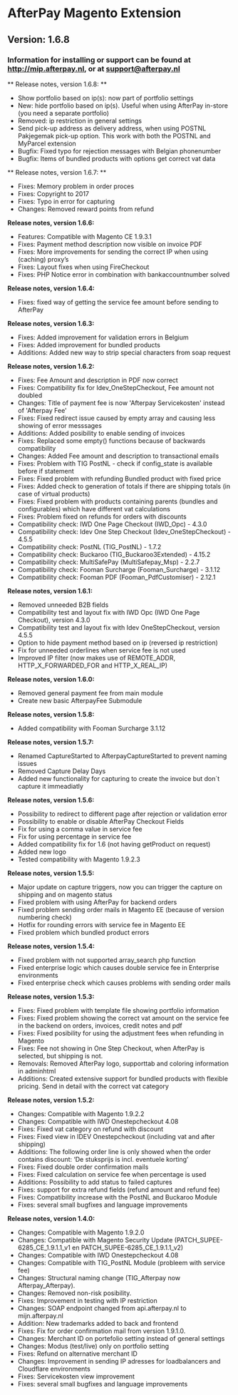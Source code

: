 # AfterPay Magento Extension #
## Version: 1.6.8 ##

### Information for installing or support can be found at http://mip.afterpay.nl, or at support@afterpay.nl ###

** Release notes, version 1.6.8: **

* Show portfolio based on ip(s): now part of portfolio settings
* New: hide portfolio based on ip(s). Useful when using AfterPay in-store (you need a separate portfolio)
* Removed: ip restriction in general settings
* Send pick-up address as delivery address, when using POSTNL Pakjegemak pick-up option. This work with both the POSTNL and MyParcel extension
* Bugfix: Fixed typo for rejection messages with Belgian phonenumber
* Bugfix: Items of bundled products with options get correct vat data

** Release notes, version 1.6.7: **

* Fixes: Memory problem in order proces
* Fixes: Copyright to 2017
* Fixes: Typo in error for capturing
* Changes: Removed reward points from refund

**Release notes, version 1.6.6:**

* Features: Compatible with Magento CE 1.9.3.1
* Fixes: Payment method description now visible on invoice PDF
* Fixes: More improvements for sending the correct IP when using (caching) proxy’s
* Fixes: Layout fixes when using FireCheckout
* Fixes: PHP Notice error in combination with bankaccountnumber solved

**Release notes, version 1.6.4:**

* Fixes: fixed way of getting the service fee amount before sending to AfterPay

**Release notes, version 1.6.3:**

* Fixes: Added improvement for validation errors in Belgium
* Fixes: Added improvement for bundled products
* Additions: Added new way to strip special characters from soap request

**Release notes, version 1.6.2:**

* Fixes: Fee Amount and description in PDF now correct
* Fixes: Compatibility fix for Idev_OneStepCheckout, Fee amount not doubled
* Changes: Title of payment fee is now 'Afterpay Servicekosten' instead of 'Afterpay Fee'
* Fixes: Fixed redirect issue caused by empty array and causing less showing of error messsages
* Additions: Added posibility to enable sending of invoices
* Fixes: Replaced some empty() functions because of backwards compatibility
* Changes: Added Fee amount and description to transactional emails
* Fixes: Problem with TIG PostNL - check if config_state is available before if statement
* Fixes: Fixed problem with refunding Bundled product with fixed price
* Fixes: Added check to generation of totals if there are shipping totals (in case of virtual products)
* Fixes: Fixed problem with products containing parents (bundles and configurables) which have different vat calculations
* Fixes: Problem fixed on refunds for orders with discounts
* Compatibility check: IWD One Page Checkout (IWD_Opc) - 4.3.0
* Compatibility check: Idev One Step Checkout (Idev_OneStepCheckout) - 4.5.5
* Compatibility check: PostNL (TIG_PostNL) - 1.7.2
* Compatibility check: Buckaroo (TIG_Buckaroo3Extended) - 4.15.2
* Compatibility check: MultiSafePay (MultiSafepay_Msp) - 2.2.7
* Compatibility check: Fooman Surcharge (Fooman_Surcharge) - 3.1.12
* Compatibility check: Fooman PDF (Fooman_PdfCustomiser) - 2.12.1

**Release notes, version 1.6.1:**

* Removed unneeded B2B fields
* Compatibility test and layout fix with IWD Opc (IWD One Page Checkout), version 4.3.0
* Compatibility test and layout fix with Idev OneStepCheckout, version 4.5.5
* Option to hide payment method based on ip (reversed ip restriction)
* Fix for unneeded orderlines when service fee is not used
* Improved IP filter (now makes use of REMOTE_ADDR, HTTP_X_FORWARDED_FOR and HTTP_X_REAL_IP)

**Release notes, version 1.6.0:**

* Removed general payment fee from main module
* Create new basic AfterpayFee Submodule

**Release notes, version 1.5.8:**

* Added compatibility with Fooman Surcharge 3.1.12

**Release notes, version 1.5.7:**

* Renamed CaptureStarted to AfterpayCaptureStarted to prevent naming issues
* Removed Capture Delay Days
* Added new functionality for capturing to create the invoice but don´t capture it immeadiatly

**Release notes, version 1.5.6:**

* Possibility to redirect to different page after rejection or validation error
* Possibility to enable or disable AfterPay Checkout Fields
* Fix for using a comma value in service fee
* Fix for using percentage in service fee
* Added compatibility fix for 1.6 (not having getProduct on request)
* Added new logo
* Tested compatibility with Magento 1.9.2.3

**Release notes, version 1.5.5:**

* Major update on capture triggers, now you can trigger the capture on shipping and on magento status
* Fixed problem with using AfterPay for backend orders
* Fixed problem sending order mails in Magento EE (because of version numbering check)
* Hotfix for rounding errors with service fee in Magento EE
* Fixed problem which bundled product errors

**Release notes, version 1.5.4:**

* Fixed problem with not supported array_search php function
* Fixed enterprise logic which causes double service fee in Enterprise environments
* Fixed enterprise check which causes problems with sending order mails

**Release notes, version 1.5.3:**

* Fixes: Fixed problem with template file showing portfolio information
* Fixes: Fixed problem showing the correct vat amount on the service fee in the backend on orders, invoices, credit notes and pdf
* Fixes: Fixed posibility for using the adjustment fees when refunding in Magento
* Fixes: Fee not showing in One Step Checkout, when AfterPay is selected, but shipping is not.
* Removals: Removed AfterPay logo, supporttab and coloring information in adminhtml
* Additions: Created extensive support for bundled products with flexible pricing. Send in detail with the correct vat category

**Release notes, version 1.5.2:**

* Changes: Compatible with Magento 1.9.2.2
* Changes: Compatible with IWD Onestepcheckout 4.08
* Fixes: Fixed vat category on refund with discount 
* Fixes: Fixed view in IDEV Onestepcheckout (including vat and after shipping)
* Additions: The following order line is only showed when the order contains discount: ‘De stuksprijs is incl. eventuele korting’
* Fixes: Fixed double order confirmation mails
* Fixes: Fixed calculation on service fee when percentage is used
* Additions: Possibility to add status to failed captures
* Fixes: support for extra refund fields (refund amount and refund fee)
* Fixes: Compatibility increase with the PostNL and Buckaroo Module
* Fixes: several small bugfixes and language improvements

**Release notes, version 1.4.0:**

* Changes: Compatible with Magento 1.9.2.0
* Changes: Compatible with Magento Security Update (PATCH_SUPEE-6285_CE_1.9.1.1_v1 en PATCH_SUPEE-6285_CE_1.9.1.1_v2)
* Changes: Compatible with IWD Onestepcheckout 4.08
* Changes: Compatible with TIG_PostNL Module (probleem with service fee)
* Changes: Structural naming change (TIG_Afterpay now Afterpay_Afterpay).
* Changes: Removed non-risk posibility.
* Fixes: Improvement in testing with IP restriction
* Changes: SOAP endpoint changed from api.afterpay.nl to mijn.afterpay.nl
* Addition: New trademarks added to back and frontend
* Fixes: Fix for order confirmation mail from version 1.9.1.0.
* Changes: Merchant ID on portefolio setting instead of general settings
* Changes: Modus (test/live) only on portfolio setting
* Fixes: Refund on alternative merchant ID
* Changes: Improvement in sending IP adresses for loadbalancers and Cloudflare environments
* Fixes: Servicekosten view improvement 
* Fixes: several small bugfixes and language improvements